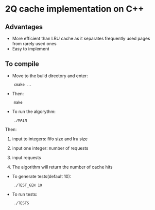 # 2Q cache implementation on C++


## Advantages 
* More efficient than LRU cache as it separates frequently used pages from rarely used ones
* Easy to implement
## To compile 
* Move to the build directory and enter: 
``` 
    cmake ..
```
* Then: 
```
    make
```
* To run the algorythm: 
```
    ./MAIN
```
Then: 
1) input to integers: fifo size and lru size

2) input one integer: number of requests 

3) input requests 

4) The algorithm will return the number of cache hits
* To generate tests(default 10): 
```
    ./TEST_GEN 10
```
* To run tests: 
```
    ./TESTS
```
